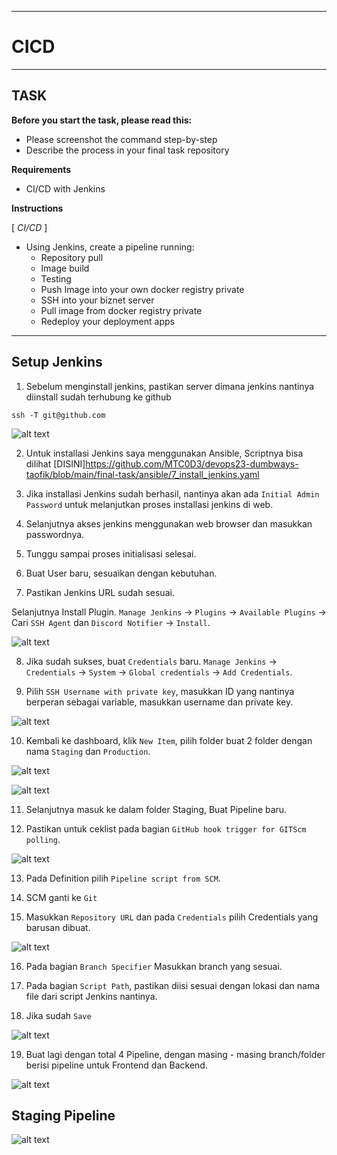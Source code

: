 -----
# **CICD**
-----

## TASK

**Before you start the task, please read this:**
- Please screenshot the command step-by-step
- Describe the process in your final task repository

**Requirements**
- CI/CD with Jenkins

**Instructions**

[ *CI/CD* ]

- Using Jenkins, create a pipeline running:
   - Repository pull
   - Image build
   - Testing
   - Push Image into your own docker registry private
   - SSH into your biznet server
   - Pull image from docker registry private
   - Redeploy your deployment apps
 
-----

## Setup Jenkins

1. Sebelum menginstall jenkins, pastikan server dimana jenkins nantinya diinstall sudah terhubung ke github

```
ssh -T git@github.com
```

![alt text](image.png)

2. Untuk installasi Jenkins saya menggunakan Ansible, Scriptnya bisa dilihat [DISINI]https://github.com/MTC0D3/devops23-dumbways-taofik/blob/main/final-task/ansible/7_install_jenkins.yaml

3. Jika installasi Jenkins sudah berhasil, nantinya akan ada ```Initial Admin Password``` untuk melanjutkan proses installasi jenkins di web.

4. Selanjutnya akses jenkins menggunakan web browser dan masukkan passwordnya.

5. Tunggu sampai proses initialisasi selesai.

6. Buat User baru, sesuaikan dengan kebutuhan.

7. Pastikan Jenkins URL sudah sesuai.

Selanjutnya Install Plugin. ```Manage Jenkins``` -> ```Plugins``` -> ```Available Plugins``` -> Cari ```SSH Agent``` dan ```Discord Notifier``` -> ```Install```.

![alt text](image-1.png)


8. Jika sudah sukses, buat ```Credentials``` baru. ```Manage Jenkins``` -> ```Credentials``` -> ```System``` -> ```Global credentials``` -> ```Add Credentials```.

9. Pilih ```SSH Username with private key```, masukkan ID yang nantinya berperan sebagai variable, masukkan username dan private key.

![alt text](image-2.png)

10. Kembali ke dashboard, klik ```New Item```, pilih folder buat 2 folder dengan nama ```Staging``` dan ```Production```.


![alt text](image-3.png)


![alt text](image-4.png)

11. Selanjutnya masuk ke dalam folder Staging, Buat Pipeline baru.

12. Pastikan untuk ceklist pada bagian ```GitHub hook trigger for GITScm polling```.

![alt text](image-5.png)

13. Pada Definition pilih ```Pipeline script from SCM```.

14. SCM ganti ke ```Git```

15. Masukkan ```Repository URL``` dan pada ```Credentials``` pilih Credentials yang barusan dibuat.

![alt text](image-6.png)

16. Pada bagian ```Branch Specifier``` Masukkan branch yang sesuai.

17. Pada bagian ```Script Path```, pastikan diisi sesuai dengan lokasi dan nama file dari script Jenkins nantinya.

18. Jika sudah ```Save```

![alt text](image-8.png)

19. Buat lagi dengan total 4 Pipeline, dengan masing - masing branch/folder berisi pipeline untuk Frontend dan Backend.

![alt text](image-10.png)

## Staging Pipeline
![alt text](image-9.png)